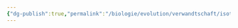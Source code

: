 ```yaml
---
{"dg-publish":true,"permalink":"/biologie/evolution/verwandtschaft/isotopengehalte-zeigen-wanderbewegungen/"}
---
```


